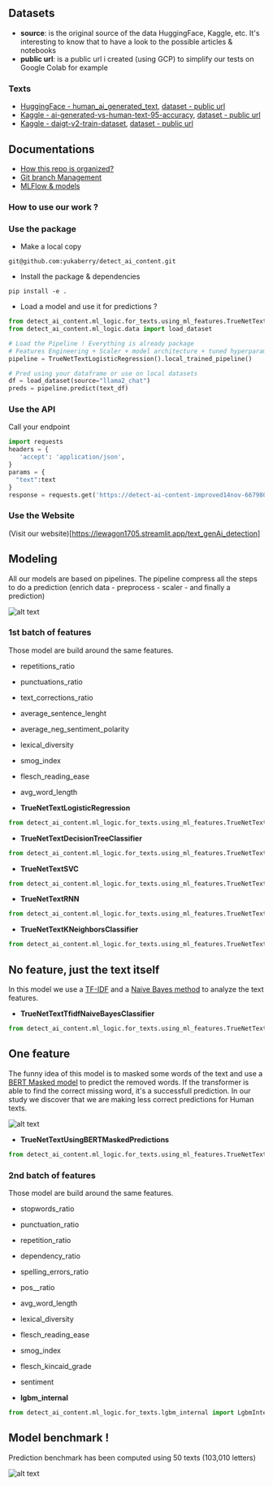 

## Datasets
- **source**: is the original source of the data HuggingFace, Kaggle, etc. It's interesting to know that to have a look to the possible articles & notebooks
- **public url**: is a public url i created (using GCP) to simplify our tests on Google Colab for example

### Texts
- [HuggingFace - human_ai_generated_text](https://huggingface.co/datasets/dmitva/human_ai_generated_text), [dataset - public url](https://storage.googleapis.com/detect-human-ai-generated-raw-data/hugging_face_human_ai_generated_text/model_training_dataset.csv.zip)
- [Kaggle - ai-generated-vs-human-text-95-accuracy](https://www.kaggle.com/code/syedali110/ai-generated-vs-human-text-95-accuracy/notebook), [dataset - public url](https://storage.googleapis.com/detect-human-ai-generated-raw-data/kaggle-ai-generated-vs-human-text/AI_Human.csv.zip)
- [Kaggle - daigt-v2-train-dataset](https://www.kaggle.com/datasets/thedrcat/daigt-v2-train-dataset), [dataset - public url](https://storage.googleapis.com/detect-human-ai-generated-raw-data/kaggle-daigt-v2-train-dataset/train_v2_drcat_02.csv.zip)

## Documentations

- [How this repo is organized?](./documentations/git_repo_structure.md)
- [Git branch Management](./documentations/git_branches.md)
- [MLFlow & models](./documentations/mlflow.md)

### How to use our work ?

### Use the package

- Make a local copy
```
git@github.com:yukaberry/detect_ai_content.git
```

- Install the package & dependencies
```
pip install -e .
```

- Load a model and use it for predictions ?
```Python
from detect_ai_content.ml_logic.for_texts.using_ml_features.TrueNetTextLogisticRegression import TrueNetTextLogisticRegression
from detect_ai_content.ml_logic.data import load_dataset

# Load the Pipeline ! Everything is already package
# Features Engineering + Scaler + model architecture + tuned hyperparameters
pipeline = TrueNetTextLogisticRegression().local_trained_pipeline()

# Pred using your dataframe or use on local datasets
df = load_dataset(source="llama2_chat")
preds = pipeline.predict(text_df)
```

### Use the API

Call your endpoint

```Python
import requests
headers = {
   'accept': 'application/json',
}
params = {
  "text":text
}
response = requests.get('https://detect-ai-content-improved14nov-667980218208.europe-west1.run.app/text_single_predict', headers=headers, params=params)
```

### Use the Website

(Visit our website)[https://lewagon1705.streamlit.app/text_genAi_detection]

## Modeling

All our models are based on pipelines.
The pipeline compress all the steps to do a prediction (enrich data - preprocess - scaler - and finally a prediction)

![alt text](https://github.com/yukaberry/detect_ai_content/blob/feature/jerome-add-model-comparison/images/pipeline_example.png)

### 1st batch of features
Those model are build around the same features.
- repetitions_ratio
- punctuations_ratio
- text_corrections_ratio
- average_sentence_lenght
- average_neg_sentiment_polarity
- lexical_diversity
- smog_index
- flesch_reading_ease
- avg_word_length

- **TrueNetTextLogisticRegression**
```Python
from detect_ai_content.ml_logic.for_texts.using_ml_features.TrueNetTextLogisticRegression import TrueNetTextLogisticRegression
```

- **TrueNetTextDecisionTreeClassifier**
```Python
from detect_ai_content.ml_logic.for_texts.using_ml_features.TrueNetTextDecisionTreeClassifier import TrueNetTextDecisionTreeClassifier
```

- **TrueNetTextSVC**
```Python
from detect_ai_content.ml_logic.for_texts.using_ml_features.TrueNetTextSVC import TrueNetTextSVC
```

- **TrueNetTextRNN**
```Python
from detect_ai_content.ml_logic.for_texts.using_ml_features.TrueNetTextRNN import TrueNetTextRNN
```

- **TrueNetTextKNeighborsClassifier**
```Python
from detect_ai_content.ml_logic.for_texts.using_ml_features.TrueNetTextKNeighborsClassifier import TrueNetTextKNeighborsClassifier
```

## No feature, just the text itself
In this model we use a [TF-IDF](https://scikit-learn.org/1.5/modules/generated/sklearn.feature_extraction.text.TfidfVectorizer.html) and a [Naive Bayes method](https://scikit-learn.org/dev/modules/naive_bayes.html) to analyze the text features.

- **TrueNetTextTfidfNaiveBayesClassifier**
```Python
from detect_ai_content.ml_logic.for_texts.using_ml_features.TrueNetTextTfidfNaiveBayesClassifier import TrueNetTextTfidfNaiveBayesClassifier
```

## One feature
The funny idea of this model is to masked some words of the text and use a [BERT Masked model](https://huggingface.co/docs/transformers/v4.46.3/en/model_doc/bert#transformers.BertForMaskedLM) to predict the removed words. If the transformer is able to find the correct missing word, it's a successfull prediction. In our study we discover that we are making less correct predictions for Human texts.

![alt text](https://github.com/yukaberry/detect_ai_content/images/f1st_batch_features_shap.png)

- **TrueNetTextUsingBERTMaskedPredictions**
```Python
from detect_ai_content.ml_logic.for_texts.using_ml_features.TrueNetTextUsingBERTMaskedPredictions import TrueNetTextUsingBERTMaskedPredictions
```

### 2nd batch of features
Those model are build around the same features.
- stopwords_ratio
- punctuation_ratio
- repetition_ratio
- dependency_ratio
- spelling_errors_ratio
- pos__ratio
- avg_word_length
- lexical_diversity
- flesch_reading_ease
- smog_index
- flesch_kincaid_grade
- sentiment

- **lgbm_internal**
```Python
from detect_ai_content.ml_logic.for_texts.lgbm_internal import LgbmInternal
```

## Model benchmark !

Prediction benchmark has been computed using 50 texts (103,010 letters)

![alt text](https://github.com/yukaberry/detect_ai_content/blob/feature/jerome-add-model-comparison/images/predictors_by_accuracy.png)
